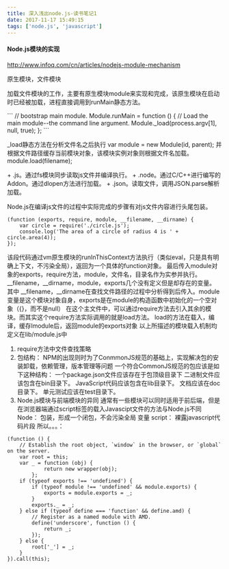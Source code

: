 ```yaml
---
title: 深入浅出node.js-读书笔记1
date: 2017-11-17 15:49:15
tags: ['node.js', 'javascript']
---
```

#### Node.js模块的实现
http://www.infoq.com/cn/articles/nodejs-module-mechanism

<p>原生模块，文件模块</p>
<p>加载文件模块的工作，主要有原生模块module来实现和完成，该原生模块在启动时已经被加载，进程直接调用到runMain静态方法。</p>
```
// bootstrap main module.
Module.runMain = function () {
    // Load the main module--the command line argument.
    Module._load(process.argv[1], null, true);
};
```
<p>_load静态方法在分析文件名之后执行
var module = new Module(id, parent);
并根据文件路径缓存当前模块对象，该模块实例对象则根据文件名加载。
module.load(filename);</p>
+ .js。通过fs模块同步读取js文件并编译执行。
+ .node。通过C/C++进行编写的Addon。通过dlopen方法进行加载。
+ .json。读取文件，调用JSON.parse解析加载。

Node.js在编译js文件的过程中实际完成的步骤有对js文件内容进行头尾包装。
```
(function (exports, require, module, __filename, __dirname) {
    var circle = require('./circle.js');
    console.log('The area of a circle of radius 4 is ' + circle.area(4));
});
```
该段代码通过vm原生模块的runInThisContext方法执行（类似eval，只是具有明确上下文，不污染全局），返回为一个具体的function对象。
最后传入module对象的exports，require方法，module，文件名，目录名作为实参并执行。
\__filename，\__dirname，module，exports几个没有定义但是却存在的变量。
其中 \__filename，\__dirname在查找文件路径的过程中分析得到后传入。module变量是这个模块对象自身，exports是在module的构造函数中初始化的一个空对象（{}，而不是null）
在这个主文件中，可以通过require方法去引入其余的模块。而其实这个require方法实际调用的就是load方法。
load的方法在载入，编译，缓存lmodule后，返回module的exports对象
以上所描述的模块载入机制均定义在lib/module.js中
1. require方法中文件查找策略
2. 包结构： NPM的出现则时为了ConmmonJS规范的基础上，实现解决包的安装卸载，依赖管理，版本管理等问题
一个符合CommonJS规范的包应该是如下这种结构：
一个package.json文件应该存在于包顶级目录下
二进制文件应该包含在bin目录下。
JavaScript代码应该包含在lib目录下。
文档应该在doc目录下。
单元测试应该在test目录下。
3. Node.js模块与前端模块的异同
通常有一些模块可以同时适用于前后端，但是在浏览器端通过script标签的载入Javascipt文件的方法与Node.js不同
Node： 包装，形成一个闭包，不会污染全局
变量
script： 裸露javascript代码片段
所以。。。：
```
(function () {
    // Establish the root object, `window` in the browser, or `global` on the server.
    var root = this;
    var _ = function (obj) {
            return new wrapper(obj);
        };
    if (typeof exports !== 'undefined') {
        if (typeof module !== 'undefined' && module.exports) {
            exports = module.exports = _;
        }
        exports._ = _;
    } else if (typeof define === 'function' && define.amd) {
        // Register as a named module with AMD.
        define('underscore', function () {
            return _;
        });
    } else {
        root['_'] = _;
    }
}).call(this);
```